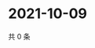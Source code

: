 # 2021-10-09

共 0 条

<!-- BEGIN WEIBO -->
<!-- 最后更新时间 Sat Oct 09 2021 23:13:58 GMT+0800 (China Standard Time) -->

<!-- END WEIBO -->
